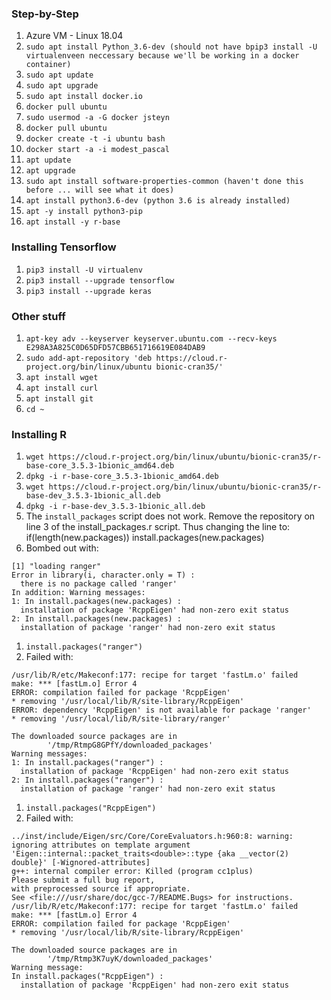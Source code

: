 ### Step-by-Step
1. Azure VM - Linux 18.04
1. `sudo apt install Python_3.6-dev (should not have bpip3 install -U virtualenveen neccessary because we'll be working in a docker container)`
1. `sudo apt update`
1. `sudo apt upgrade`
1. `sudo apt install docker.io`
1. `docker pull ubuntu`
1. `sudo usermod -a -G docker jsteyn`
1. `docker pull ubuntu`
1. `docker create -t -i ubuntu bash`
1. `docker start -a -i modest_pascal`
1. `apt update`
1. `apt upgrade`
1. `sudo apt install software-properties-common (haven't done this before ... will see what it does)`
1. `apt install python3.6-dev (python 3.6 is already installed)`
1. `apt -y install python3-pip`
1. `apt install -y r-base`

### Installing Tensorflow
1. `pip3 install -U virtualenv`
1. `pip3 install --upgrade tensorflow`
1. `pip3 install --upgrade keras`

### Other stuff
1. `apt-key adv --keyserver keyserver.ubuntu.com --recv-keys E298A3A825C0D65DFD57CBB651716619E084DAB9`
1. `sudo add-apt-repository 'deb https://cloud.r-project.org/bin/linux/ubuntu bionic-cran35/'`
1. `apt install wget`
1. `apt install curl`
1. `apt install git`
1. `cd ~`

### Installing R
1. `wget https://cloud.r-project.org/bin/linux/ubuntu/bionic-cran35/r-base-core_3.5.3-1bionic_amd64.deb`
1. `dpkg -i r-base-core_3.5.3-1bionic_amd64.deb`
1. `wget https://cloud.r-project.org/bin/linux/ubuntu/bionic-cran35/r-base-dev_3.5.3-1bionic_all.deb`
1. `dpkg -i r-base-dev_3.5.3-1bionic_all.deb`
1. The `install_packages` script does not work. Remove the repository on line 3 of the install_packages.r script. Thus changing the line to: if(length(new.packages)) install.packages(new.packages)
1. Bombed out with:
```
[1] "loading ranger"
Error in library(i, character.only = T) :
  there is no package called 'ranger'
In addition: Warning messages:
1: In install.packages(new.packages) :
  installation of package 'RcppEigen' had non-zero exit status
2: In install.packages(new.packages) :
  installation of package 'ranger' had non-zero exit status

```
1. `install.packages("ranger")`
1. Failed with: 
```
/usr/lib/R/etc/Makeconf:177: recipe for target 'fastLm.o' failed
make: *** [fastLm.o] Error 4
ERROR: compilation failed for package 'RcppEigen'
* removing '/usr/local/lib/R/site-library/RcppEigen'
ERROR: dependency 'RcppEigen' is not available for package 'ranger'
* removing '/usr/local/lib/R/site-library/ranger'

The downloaded source packages are in
        '/tmp/RtmpG8GPfY/downloaded_packages'
Warning messages:
1: In install.packages("ranger") :
  installation of package 'RcppEigen' had non-zero exit status
2: In install.packages("ranger") :
  installation of package 'ranger' had non-zero exit status
```
1. `install.packages("RcppEigen")`
1. Failed with:
```
../inst/include/Eigen/src/Core/CoreEvaluators.h:960:8: warning: ignoring attributes on template argument 'Eigen::internal::packet_traits<double>::type {aka __vector(2) double}' [-Wignored-attributes]
g++: internal compiler error: Killed (program cc1plus)
Please submit a full bug report,
with preprocessed source if appropriate.
See <file:///usr/share/doc/gcc-7/README.Bugs> for instructions.
/usr/lib/R/etc/Makeconf:177: recipe for target 'fastLm.o' failed
make: *** [fastLm.o] Error 4
ERROR: compilation failed for package 'RcppEigen'
* removing '/usr/local/lib/R/site-library/RcppEigen'

The downloaded source packages are in
        '/tmp/Rtmp3K7uyK/downloaded_packages'
Warning message:
In install.packages("RcppEigen") :
  installation of package 'RcppEigen' had non-zero exit status
```
